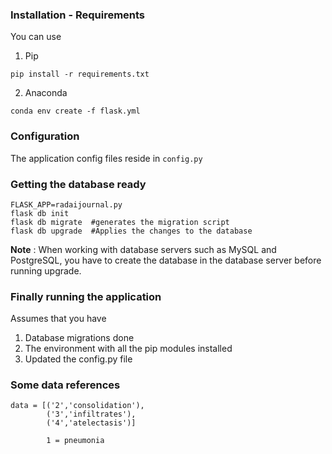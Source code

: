 ### Installation - Requirements 

You can use 
1. Pip 

```
pip install -r requirements.txt
```

2. Anaconda  

```
conda env create -f flask.yml
```

### Configuration 

The application config files reside in  ```config.py```

### Getting the database ready 

```
FLASK_APP=radaijournal.py
flask db init
flask db migrate  #generates the migration script 
flask db upgrade  #Applies the changes to the database 
```

**Note** : When working with database servers such as MySQL and PostgreSQL, you have to create the database in the database server before running upgrade.

### Finally running the application 

Assumes that you have 
1. Database migrations done 
2. The environment with all the pip modules installed 
3. Updated the config.py file 

### Some data references 

```
data = [('2','consolidation'),
        ('3','infiltrates'),
        ('4','atelectasis')]

        1 = pneumonia 
```